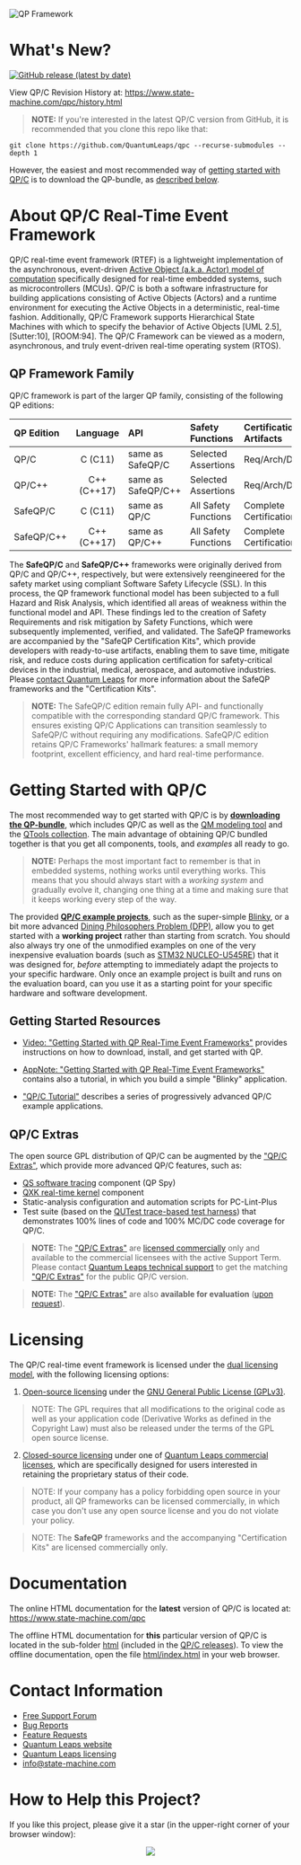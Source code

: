 ![QP Framework](https://www.state-machine.com/img/qp_banner.jpg)

# What's New?

[![GitHub release (latest by date)](https://img.shields.io/github/v/release/QuantumLeaps/qpc)](https://github.com/QuantumLeaps/qpc/releases/latest)

View QP/C Revision History at: https://www.state-machine.com/qpc/history.html

> **NOTE:** If you're interested in the latest QP/C version from GitHub,
it is recommended that you clone this repo like that:

```
git clone https://github.com/QuantumLeaps/qpc --recurse-submodules --depth 1
```

However, the easiest and most recommended way of
[getting started with QP/C](#getting-started-with-qpc) is to download
the QP-bundle, as [described below](#getting-started-with-qpc).


# About QP/C Real-Time Event Framework
QP/C real-time event framework (RTEF) is a lightweight implementation of
the asynchronous, event-driven [Active Object (a.k.a. Actor) model of computation][AOmod]
specifically designed for real-time embedded systems, such as microcontrollers (MCUs).
QP/C is both a software infrastructure for building applications consisting
of Active Objects (Actors) and a runtime environment for executing the Active
Objects in a deterministic, real-time fashion. Additionally, QP/C Framework
supports Hierarchical State Machines with which to specify the behavior of
Active Objects [UML 2.5], [Sutter:10], [ROOM:94]. The QP/C Framework can be
viewed as a modern, asynchronous, and truly event-driven real-time operating
system (RTOS).

## QP Framework Family
QP/C framework is part of the larger QP family, consisting of the following
QP editions:

|QP Edition |  Language   |      API         | Safety Functions   |Certification Artifacts| Licensing
|:----------|:-----------:|:-----------------|:-------------------|:----------------|:---------
| QP/C      | C (C11)     |same as SafeQP/C  |Selected Assertions |Req/Arch/Design  | [dual][Lic]
| QP/C++    | C++ (C++17) |same as SafeQP/C++|Selected Assertions |Req/Arch/Design  | [dual][Lic]
| SafeQP/C  | C (C11)     |same as QP/C      |All Safety Functions|Complete<br>Certification Kit| [commercial][Com]
| SafeQP/C++| C++ (C++17) |same as QP/C++    |All Safety Functions|Complete<br>Certification Kit| [commercial][Com]

The **SafeQP/C** and **SafeQP/C++** frameworks were originally derived from QP/C and QP/C++,
respectively, but were extensively reengineered for the safety market using compliant
Software Safety Lifecycle (SSL). In this process, the QP framework functional model has been
subjected to a full Hazard and Risk Analysis, which identified all areas of weakness within
the functional model and API. These findings led to the creation of Safety Requirements and risk
mitigation by Safety Functions, which were subsequently implemented, verified, and validated.
The SafeQP frameworks are accompanied by the "SafeQP Certification Kits", which provide
developers with ready-to-use artifacts, enabling them to save time, mitigate risk, and reduce
costs during application certification for safety-critical devices in the industrial, medical,
aerospace, and automotive industries. Please [contact Quantum Leaps](#contact-information)
for more information about the SafeQP frameworks and the "Certification Kits".

> **NOTE:** The SafeQP/C edition remain fully API- and functionally compatible with the
corresponding standard QP/C framework. This ensures existing QP/C Applications can transition
seamlessly to SafeQP/C without requiring any modifications. SafeQP/C edition retains QP/C
Frameworks' hallmark features: a small memory footprint, excellent efficiency, and hard
real-time performance.


# Getting Started with QP/C
The most recommended way to get started with QP/C is by
[__downloading the QP-bundle__](https://www.state-machine.com/#Downloads),
which includes QP/C as well as the [QM modeling tool][QM] and the
[QTools collection][QTools]. The main advantage of obtaining QP/C bundled
together is that you get all components, tools, and _examples_ all ready to go.

> **NOTE:**
Perhaps the most important fact to remember is that in embedded systems,
nothing works until everything works. This means that you should always start
with a _working system_ and gradually evolve it, changing one thing at a time
and making sure that it keeps working every step of the way.

The provided [__QP/C example projects__](examples), such as the super-simple
[Blinky](examples/arm-cm/blinky_nucleo-u545re/), or a bit more advanced
[Dining Philosophers Problem (DPP)](examples/arm-cm/dpp_nucleo-u545re/),
allow you to get started with a __working project__ rather than starting from
scratch. You should also always try one of the unmodified examples on one
of the very inexpensive evaluation boards (such as
[STM32 NUCLEO-U545RE](examples/arm-cm/dpp_nucleo-u545re/stm32-nucleo-u545re.webp))
that it was designed for, _before_ attempting to immediately adapt the projects
to your specific hardware. Only once an example project is built and runs on
the evaluation board, can you use it as a starting point for your specific hardware
and software development.


## Getting Started Resources
- [Video: "Getting Started with QP Real-Time Event Frameworks"][Video]
provides instructions on how to download, install, and get started with QP.

- [AppNote: "Getting Started with QP Real-Time Event Frameworks"][AN]
contains also a tutorial, in which you build a simple "Blinky" application.

- ["QP/C Tutorial"][Tut]
describes a series of progressively advanced QP/C example applications.

## QP/C Extras
The open source GPL distribution of QP/C can be augmented by the
["QP/C Extras"][QPX/C], which provide more advanced QP/C features, such as:
- [QS software tracing][QS] component (QP Spy)
- [QXK real-time kernel][QXK] component
- Static-analysis configuration and automation scripts for PC-Lint-Plus
- Test suite (based on the [QUTest trace-based test harness][QUTest])
that demonstrates 100% lines of code and 100% MC/DC code coverage for QP/C.

> **NOTE:** The ["QP/C Extras"][QPX/C] are [licensed commercially][Lic] only
and available to the commercial licensees with the active Support Term. Please contact
[Quantum Leaps technical support][Sup] to get the matching ["QP/C Extras"][QPX/C]
for the public QP/C version.

> **NOTE:** The ["QP/C Extras"][QPX/C] are also __available for evaluation__
([upon request][ReqForm]).


# Licensing
The QP/C real-time event framework is licensed under the
[dual licensing model](https://www.state-machine.com/licensing), with
the following licensing options:

1. [Open-source licensing](https://www.state-machine.com/licensing#Open) under the
[GNU General Public License (GPLv3)](https://www.gnu.org/licenses/gpl-3.0.en.html).

> NOTE: The GPL requires that all modifications to the original code
as well as your application code (Derivative Works as defined in the
Copyright Law) must also be released under the terms of the GPL
open source license.

2. [Closed-source licensing](https://www.state-machine.com/licensing#Closed) under one of
[Quantum Leaps commercial licenses](https://www.state-machine.com/licensing#Commercial),
which are specifically designed for users interested in retaining the
proprietary status of their code.

> NOTE: If your company has a policy forbidding open source in your product,
all QP frameworks can be licensed commercially, in which case you don't use
any open source license and you do not violate your policy.

> NOTE: The **SafeQP** frameworks and the accompanying "Certification Kits"
are licensed commercially only.


# Documentation
The online HTML documentation for the **latest** version of QP/C is located
at: https://www.state-machine.com/qpc

The offline HTML documentation for **this** particular version of QP/C
is located in the sub-folder [html](html) (included in the [QP/C releases][QP-Rel]).
To view the offline documentation, open the file [html/index.html](html/index.html)
in your web browser.


# Contact Information
- [Free Support Forum](https://sourceforge.net/p/qpc/discussion/668726)
- [Bug Reports](https://sourceforge.net/p/qpc/bugs/)
- [Feature Requests](https://sourceforge.net/p/qpc/feature-requests/)
- [Quantum Leaps website](https://www.state-machine.com)
- [Quantum Leaps licensing](https://www.state-machine.com/licensing)
- [info@state-machine.com](mailto:info@state-machine.com)


# How to Help this Project?
If you like this project, please give it a star (in the upper-right corner of your browser window):

<p align="center">
<img src="https://www.state-machine.com/img/github-star.jpg"/><br>
</p>

   [RTEF]:   <https://www.state-machine.com/rtef>
   [QP]:     <https://www.state-machine.com/products/qp>
   [QP/C]:   <https://github.com/QuantumLeaps/qpc>
   [QP/C++]: <https://github.com/QuantumLeaps/qpcpp>
   [QPX/C]:  https://www.state-machine.com/qpc/gs_extras.html>
   [QPX/C++]: https://www.state-machine.com/qpcpp/gs_extras.html>
   [Cert]:   <https://www.state-machine.com/products/qp#CERT>
   [QM]:     <https://github.com/QuantumLeaps/qm>
   [QTools]: <https://github.com/QuantumLeaps/qtools>
   [QUTest]: <https://www.state-machine.com/qtools/qutest.html>
   [Lic]:    <https://www.state-machine.com/licensing>
   [Com]:    <https://www.state-machine.com/licensing#Commercial>
   [ReqForm]: <https://www.state-machine.com/licensing#RequestForm>
   [Cust]:   <https://www.state-machine.com/customers>
   [Sup]:    <mailto:support@state-machine.com>
   [AN]:     <https://www.state-machine.com/doc/AN_Getting_Started_with_QP.pdf>
   [Video]:  <https://youtu.be/O7ER6_VqIH0>
   [QS]:     <https://www.state-machine.com/qpc/srs-qp_qs.html>
   [QV]:     <https://www.state-machine.com/qpc/srs-qp_qv.html>
   [QK]:     <https://www.state-machine.com/qpc/srs-qp_qk.html>
   [QXK]:    <https://www.state-machine.com/qpc/srs-qp_qxk.html>
   [SRS]:    <https://www.state-machine.com/qpc/srs-qp.html>
   [SAS]:    <https://www.state-machine.com/qpc/sas-qp.html>
   [SDS]:    <https://www.state-machine.com/qpc/sds-qp.html>
   [Active]: <https://www.state-machine.com/qpc/srs-qp_ao.html>
   [AOmod]:  <https://www.state-machine.com/qpc/srs-qp_ao.html#srs-qp_ao-model>
   [Event]:  <https://www.state-machine.com/qpc/srs-qp_evt.html>
   [HSM]:    <https://www.state-machine.com/qpc/srs-qp_sm.html>
   [QP-Rel]: <https://github.com/QuantumLeaps/qpc/releases>
   [Tut]:    <https://www.state-machine.com/qpc/gs_tut.html>
